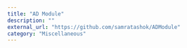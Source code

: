 ```yaml
---
title: "AD Module"
description: ""
external_url: "https://github.com/samratashok/ADModule"
category: "Miscellaneous"
---
```

